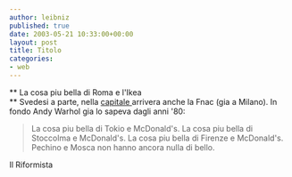 ```yaml
---
author: leibniz
published: true
date: 2003-05-21 10:33:00+00:00
layout: post
title: Titolo
categories:
- web
---
```


 **   La cosa piu bella di Roma e l'Ikea   
** Svedesi a parte, nella  [   capitale ](http://www.ilriformista.it/documenti/articolo.asp?id_doc=7221)arrivera anche la Fnac (gia a Milano). In fondo Andy Warhol gia lo sapeva dagli anni '80:

>  
> 
> La cosa piu bella di Tokio e McDonald's. La cosa piu bella di Stoccolma e McDonald's. La cosa piu bella di Firenze e McDonald's. Pechino e Mosca non hanno ancora nulla di bello.

Il Riformista
